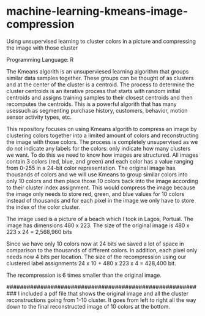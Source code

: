 # machine-learning-kmeans-image-compression
Using unsupervised learning to cluster colors in a picture and compressing the image with those cluster

Programming Language: R

The Kmeans algorith is an unsuperviesed learning algorithm that groups similar data samples together. These groups
can be thought of as clusters and at the center of the cluster is a centroid. The process to determine the cluster centroids 
is an iterative process that starts with random initial centroids and assigns training samples to their closest 
centroids and then recomputes the centroids. This is a powerful algorith that has many usessuch as segmenting purchase history,
customers, behavior, motion sensor activity types, etc. 

This repository focuses on using Kmeans algorith to compress an image by clustering colors together into a limited amount of 
colors and reconstructing the image with those colors. The process is completely unsupervised as we do not indicate any labels 
for the colors: only indicate how many clusters we want. To do this we need to know how images are structured. All images
contain 3 colors (red, blue, and green) and each color has a value ranging from 0-255 in a 24-bit color representation.
The original image has thousands of colors and we will use Kmeans to group similar colors into only 10 colors and then 
place those 10 colors back into the image according to their cluster index assignment. This would compress the image 
because the image only needs to store red, green, and blue values for 10 colors instead of thousands and for each 
pixel in the image we only have to store the index of the color cluster.

The image used is a picture of a beach which I took in Lagos, Portual. The image has dimensions 480 x 223.
The size of the original image is 480 x 223 x 24 = 2,568,960 bits

Since we have only 10 colors now at 24 bits we saved a lot of space in comparison to the thousands of different colors.
In addition, each pixel only needs now 4 bits per location.
The size of the recompression using our clustered label assignments 24 x 10 + 480 x 223 x 4 = 428,400 bit.

The recompression is 6 times smaller than the original image.

###########################################################
I included a pdf file that shows the original image and all the cluster reconstructions going from 1-10 cluster. 
It goes from left to right all the way down to the final reconstructed image of 10 colors at the bottom.
